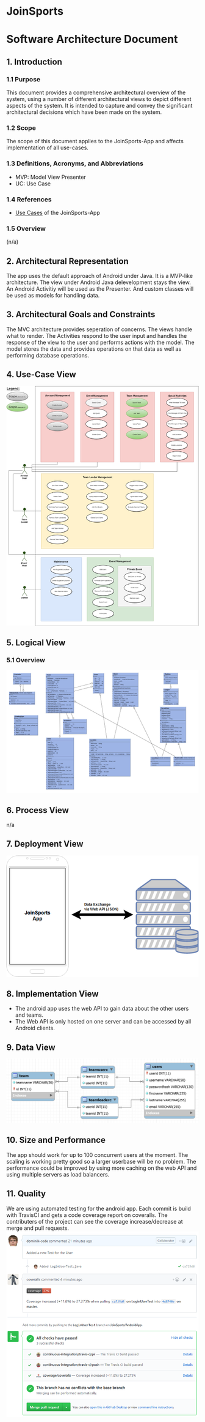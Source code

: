 # JoinSports
# Software Architecture Document

## 1. Introduction
### 1.1 Purpose
This document provides a comprehensive architectural overview of the system, 
using a number of different architectural views to depict different aspects of the system. 
It is intended to capture and convey the significant architectural decisions which have been made on the system.

### 1.2 Scope
The scope of this document applies to the JoinSports-App and affects implementation of all use-cases.

### 1.3 Definitions, Acronyms, and Abbreviations
- MVP: Model View Presenter
- UC: Use Case

### 1.4 References
- [Use Cases](https://github.com/JoinSports/Documentation/tree/master/Use%20Cases) of the JoinSports-App

### 1.5 Overview
(n/a)

## 2. Architectural Representation
The app uses the default approach of Android under Java. It is a MVP-like architecture. The view under Android Java
delevelopment stays the view. An Android Activitiy will be used as the Presenter. And custom classes will 
be used as models for handling data.

## 3. Architectural Goals and Constraints
The MVC architecture provides seperation of concerns. The views handle what to render. The Activities respond to the user
input and handles the response of the view to the user and performs actions with the model. The model stores the data and
provides operations on that data as well as performing database operations.

## 4. Use-Case View
![UCView][]

## 5. Logical View
### 5.1 Overview
![ClassDiagram][]
<!-- ###5.2 Architecturally Significant Design Packages -->

## 6. Process View
n/a

## 7. Deployment View
![Deploy][]

## 8. Implementation View
* The android app uses the web API to gain data about the other users and teams.
* The Web API is only hosted on one server and can be accessed by all Android clients.

## 9. Data View
![erm][]

## 10. Size and Performance
The app should work for up to 100 concurrent users at the moment. The scaling is working pretty good so a larger userbase will be no problem. The performance could be improved by using more caching on the web API and using multiple servers as load balancers.

## 11. Quality
We are using automated testing for the android app. Each commit is build with TravisCI and gets a code coverage report on coveralls. The contributers of the project can see the coverage increase/decrease at merge and pull requests.
![mergepic][]

<!-- picture links -->
[mergepic]: https://github.com/JoinSports/Documentation/raw/master/Testing/TravisCoverallsMerge.png
[erm]: https://github.com/JoinSports/Documentation/raw/master/Final%20Presentation/erm_neu.PNG
[Deploy]: https://github.com/JoinSports/Documentation/raw/master/Final%20Presentation/Deployment%20VIew.png
[UCView]: https://github.com/JoinSports/Documentation/raw/master/UC%20Diagram/use-case%20diagram-newscope.png
[ClassDiagram]: https://github.com/JoinSports/Documentation/blob/master/Class-diagram-UML/ClassDiagram_UML_cut.jpeg?raw=true
